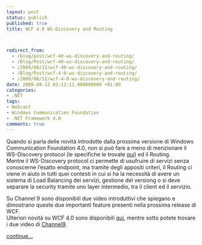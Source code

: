 ```yaml
---
layout: post
status: publish
published: true
title: WCF 4.0 WS-Discovery and Routing



redirect_from: 
  - /blog/post/wcf-40-ws-discovery-and-routing/
  - /Blog/Post/wcf-40-ws-discovery-and-routing/
  - /2009/08/12/wcf-40-ws-discovery-and-routing/
  - /Blog/Post/wcf-4-0-ws-discovery-and-routing/
  - /2009/08/12/wcf-4-0-ws-discovery-and-routing/
date: 2009-08-12 02:12:11.000000000 +01:00
categories:
- .NET
tags:
- Webcast
- Windows Communication Foundation
- .NET Framework 4.0
comments: true
---
```

<p>Quando si parla delle novit&agrave; introdotte dalla prossima versione di Windows Communication Foundation 4.0, non si pu&ograve; fare a meno di menzionare il WS-Discovery protocol (le specifiche le trovate <a href="http://specs.xmlsoap.org/ws/2005/04/discovery/ws-discovery.pdf">qui</a>) ed il Routing.    <br />
Mentre il WS-Discovery protocol ci permette di usufruire di servizi senza conoscerne l&rsquo;esatto endpoint, ma tramite degli appositi criteri, il Routing ci viene in aiuto in tutti quei contesti in cui si ha la necessit&agrave; di avere un sistema di Load Balancing dei servizi, gestione del versiong o si deve separare la security tramite uno layer intermedio, tra il client ed il servizio.</p>
<p>Su Channel 9 sono disponibili due video introduttivi che spiegano e dimostrano queste due importanti feature presenti nella prossima release di WCF.   <br />
Ulteriori novit&agrave; su WCF 4.0 sono disponibili <a href="http://imperugo.tostring.it/Blog/Post/Visual-Studio-2010-e-NET-Framework-40">qui</a>, mentre sotto potete trovare i due video di <a href="http://channel9.msdn.com">Channel9</a>.</p>
<p><a class="more" href="http://imperugo.tostring.it/blog/post/wcf-40-ws-discovery-and-routing/">continue...</a></p>
